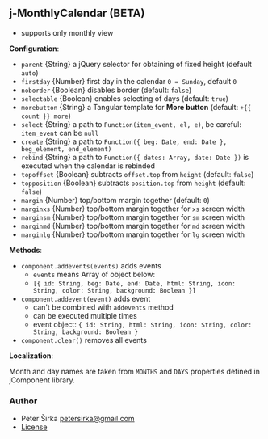 ## j-MonthlyCalendar (BETA)

- supports only monthly view

__Configuration__:

- `parent` {String} a jQuery selector for obtaining of fixed height (default `auto`)
- `firstday` {Number} first day in the calendar `0 = Sunday`, default `0`
- `noborder` {Boolean} disables border (default: `false`)
- `selectable` {Boolean} enables selecting of days (default: `true`)
- `morebutton` {String} a Tangular template for __More button__ (default: `+{{ count }} more`)
- `select` {String} a path to `Function(item_event, el, e)`, be careful: `item_event` can be `null`
- `create` {String} a path to `Function({ beg: Date, end: Date }, beg_element, end_element)`
- `rebind` {String} a path to `Function({ dates: Array, date: Date })` is executed when the calendar is rebinded
- `topoffset` {Boolean} subtracts `offset.top` from `height` (default: `false`)
- `topposition` {Boolean} subtracts `position.top` from `height` (default: `false`)
- `margin` {Number} top/bottom margin together (default: `0`)
- `marginxs` {Number} top/bottom margin together for `xs` screen width
- `marginsm` {Number} top/bottom margin together for `sm` screen width
- `marginmd` {Number} top/bottom margin together for `md` screen width
- `marginlg` {Number} top/bottom margin together for `lg` screen width

__Methods__:

- `component.addevents(events)` adds events
	- `events` means Array of object below:
	- `[{ id: String, beg: Date, end: Date, html: String, icon: String, color: String, background: Boolean }]`
- `component.addevent(event)` adds event
	- can't be combined with `addevents` method
	- can be executed multiple times
	- event object: `{ id: String, html: String, icon: String, color: String, background: Boolean }`
- `component.clear()` removes all events

__Localization__:

Month and day names are taken from `MONTHS` and `DAYS` properties defined in jComponent library.

### Author

- Peter Širka <petersirka@gmail.com>
- [License](https://www.totaljs.com/license/)